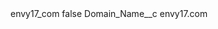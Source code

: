 <?xml version="1.0" encoding="UTF-8"?>
<CustomMetadata xmlns="http://soap.sforce.com/2006/04/metadata" xmlns:xsi="http://www.w3.org/2001/XMLSchema-instance" xmlns:xsd="http://www.w3.org/2001/XMLSchema">
    <label>envy17_com</label>
    <protected>false</protected>
    <values>
        <field>Domain_Name__c</field>
        <value xsi:type="xsd:string">envy17.com</value>
    </values>
</CustomMetadata>
